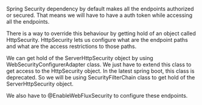 Spring Security dependency by default makes all the endpoints authorized or secured.
That means we will have to have a auth token while accessing all the endpoints.

There is a way to override this behaviour by getting hold of an object called HttpSecurity.
HttpSecurity lets us configure what are the endpoint paths and what are the access restrictions
to those paths.

We can get hold of the ServerHttpSecurity object by using WebSecurityConfigurerAdapter class.
We just have to extend this class to get access to the HttpSecurity object.
In the latest spring boot, this class is deprecated. So we will be using SecurityFilterChain class to 
get hold of the ServerHttpSecurity object.

We also have to @EnableWebFluxSecurity to configure these endpoints.

